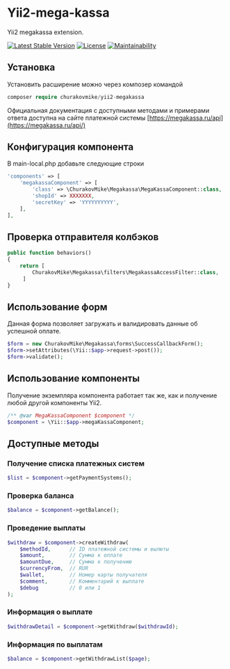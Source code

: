 # Yii2-mega-kassa
Yii2 megakassa extension.

[![Latest Stable Version](https://poser.pugx.org/churakovmike/yii2-megakassa/v/stable)](https://packagist.org/packages/churakovmike/yii2-megakassa)
[![License](https://poser.pugx.org/churakovmike/yii2-megakassa/license)](https://packagist.org/packages/churakovmike/yii2-megakassa)
[![Maintainability](https://api.codeclimate.com/v1/badges/a99a88d28ad37a79dbf6/maintainability)](https://codeclimate.com/github/Churakovmike/yii2-megakassa/maintainability)
## Установка
Установить расширение можно через композер командой
```php
composer require churakovmike/yii2-megakassa
```
Официальная документация с доступными методами и примерами ответа доступна на сайте платежной системы [https://megakassa.ru/api](https://megakassa.ru/api/)
## Конфигурация компонента
В main-local.php добавьте следующие строки
```php
'components' => [
    'megakassaComponent' => [
        'class' => \ChurakovMike\Megakassa\MegaKassaComponent::class,
        'shopId' => XXXXXXX,
        'secretKey' => 'YYYYYYYYYY',
    ],
],
```
## Проверка отправителя колбэков
```php
public function behaviors()
{
    return [
        ChurakovMike\Megakassa\filters\MegakassaAccessFilter::class,
     ]
}
```
## Использование форм
Данная форма позволяет загружать и валидировать данные об успешной оплате.
```php
$form = new ChurakovMike\Megakassa\forms\SuccessCallbackForm();
$form->setAttributes(\Yii::$app->request->post());
$form->validate();
```
## Использование компоненты
Получение экземпляра компонента работает так же, как и получение любой другой компоненты Yii2.
```php
/** @var MegaKassaComponent $component */
$component = \Yii::$app->megaKassaComponent;
```

## Доступные методы
### Получение списка платежных систем
```php
$list = $component->getPaymentSystems();
```
### Проверка баланса
```php
$balance = $component->getBalance();
```
### Проведение выплаты
```php
$withdraw = $component->createWithdraw(
    $methodId,      // ID платежной системы и вылюты
    $amount,        // Сумма к оплате
    $amountDue,     // Сумма к получению
    $currencyFrom,  // RUR
    $wallet,        // Номер карты получателя
    $comment,       // Комментарий к выплате
    $debug          // 0 или 1
);
```
### Информация о выплате
```php
$withdrawDetail = $component->getWithdraw($withdrawId);
```
### Информация по выплатам

```php
$balance = $component->getWithdrawList($page);
```

